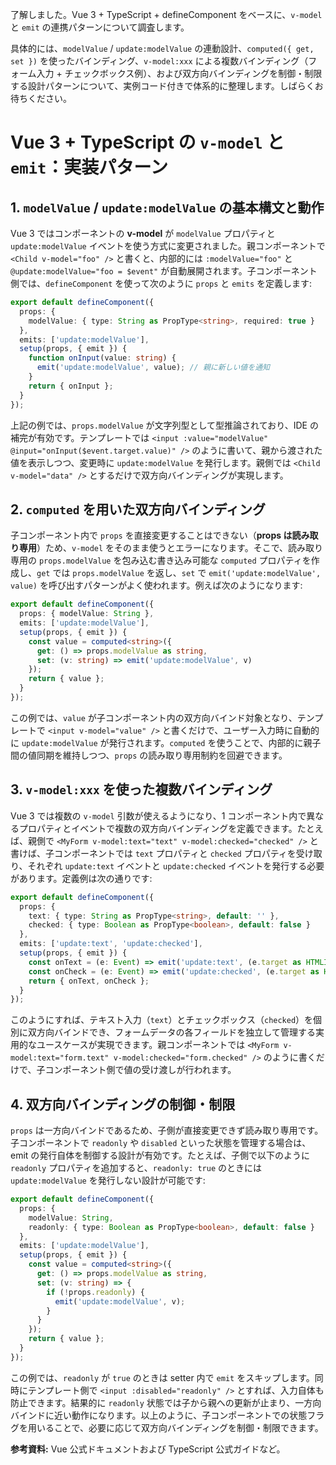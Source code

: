 了解しました。Vue 3 + TypeScript + defineComponent をベースに、`v-model` と `emit` の連携パターンについて調査します。

具体的には、`modelValue` / `update:modelValue` の連動設計、`computed({ get, set })` を使ったバインディング、`v-model:xxx` による複数バインディング（フォーム入力 + チェックボックス例）、および双方向バインディングを制御・制限する設計パターンについて、実例コード付きで体系的に整理します。しばらくお待ちください。


# Vue 3 + TypeScript の `v-model` と `emit`：実装パターン

## 1. `modelValue` / `update:modelValue` の基本構文と動作

Vue 3 ではコンポーネントの **v-model** が `modelValue` プロパティと `update:modelValue` イベントを使う方式に変更されました。親コンポーネントで `<Child v-model="foo" />` と書くと、内部的には `:modelValue="foo"` と `@update:modelValue="foo = $event"` が自動展開されます。子コンポーネント側では、`defineComponent` を使って次のように `props` と `emits` を定義します:

```ts
export default defineComponent({
  props: {
    modelValue: { type: String as PropType<string>, required: true }
  },
  emits: ['update:modelValue'],
  setup(props, { emit }) {
    function onInput(value: string) {
      emit('update:modelValue', value); // 親に新しい値を通知
    }
    return { onInput };
  }
});
```

上記の例では、`props.modelValue` が文字列型として型推論されており、IDE の補完が有効です。テンプレートでは `<input :value="modelValue" @input="onInput($event.target.value)" />` のように書いて、親から渡された値を表示しつつ、変更時に `update:modelValue` を発行します。親側では `<Child v-model="data" />` とするだけで双方向バインディングが実現します。

## 2. `computed` を用いた双方向バインディング

子コンポーネント内で `props` を直接変更することはできない（**props は読み取り専用**）ため、`v-model` をそのまま使うとエラーになります。そこで、読み取り専用の `props.modelValue` を包み込む書き込み可能な `computed` プロパティを作成し、`get` では `props.modelValue` を返し、`set` で `emit('update:modelValue', value)` を呼び出すパターンがよく使われます。例えば次のようになります:

```ts
export default defineComponent({
  props: { modelValue: String },
  emits: ['update:modelValue'],
  setup(props, { emit }) {
    const value = computed<string>({
      get: () => props.modelValue as string,
      set: (v: string) => emit('update:modelValue', v)
    });
    return { value };
  }
});
```

この例では、`value` が子コンポーネント内の双方向バインド対象となり、テンプレートで `<input v-model="value" />` と書くだけで、ユーザー入力時に自動的に `update:modelValue` が発行されます。`computed` を使うことで、内部的に親子間の値同期を維持しつつ、`props` の読み取り専用制約を回避できます。

## 3. `v-model:xxx` を使った複数バインディング

Vue 3 では複数の `v-model` 引数が使えるようになり、1 コンポーネント内で異なるプロパティとイベントで複数の双方向バインディングを定義できます。たとえば、親側で `<MyForm v-model:text="text" v-model:checked="checked" />` と書けば、子コンポーネントでは `text` プロパティと `checked` プロパティを受け取り、それぞれ `update:text` イベントと `update:checked` イベントを発行する必要があります。定義例は次の通りです:

```ts
export default defineComponent({
  props: {
    text: { type: String as PropType<string>, default: '' },
    checked: { type: Boolean as PropType<boolean>, default: false }
  },
  emits: ['update:text', 'update:checked'],
  setup(props, { emit }) {
    const onText = (e: Event) => emit('update:text', (e.target as HTMLInputElement).value);
    const onCheck = (e: Event) => emit('update:checked', (e.target as HTMLInputElement).checked);
    return { onText, onCheck };
  }
});
```

このようにすれば、テキスト入力（`text`）とチェックボックス（`checked`）を個別に双方向バインドでき、フォームデータの各フィールドを独立して管理する実用的なユースケースが実現できます。親コンポーネントでは `<MyForm v-model:text="form.text" v-model:checked="form.checked" />` のように書くだけで、子コンポーネント側で値の受け渡しが行われます。

## 4. 双方向バインディングの制御・制限

`props` は一方向バインドであるため、子側が直接変更できず読み取り専用です。子コンポーネントで `readonly` や `disabled` といった状態を管理する場合は、emit の発行自体を制御する設計が有効です。たとえば、子側で以下のように `readonly` プロパティを追加すると、`readonly: true` のときには `update:modelValue` を発行しない設計が可能です:

```ts
export default defineComponent({
  props: {
    modelValue: String,
    readonly: { type: Boolean as PropType<boolean>, default: false }
  },
  emits: ['update:modelValue'],
  setup(props, { emit }) {
    const value = computed<string>({
      get: () => props.modelValue as string,
      set: (v: string) => {
        if (!props.readonly) {
          emit('update:modelValue', v);
        }
      }
    });
    return { value };
  }
});
```

この例では、`readonly` が `true` のときは setter 内で `emit` をスキップします。同時にテンプレート側で `<input :disabled="readonly" />` とすれば、入力自体も防止できます。結果的に `readonly` 状態では子から親への更新が止まり、一方向バインドに近い動作になります。以上のように、子コンポーネントでの状態フラグを用いることで、必要に応じて双方向バインディングを制御・制限できます。

**参考資料:** Vue 公式ドキュメントおよび TypeScript 公式ガイドなど。

